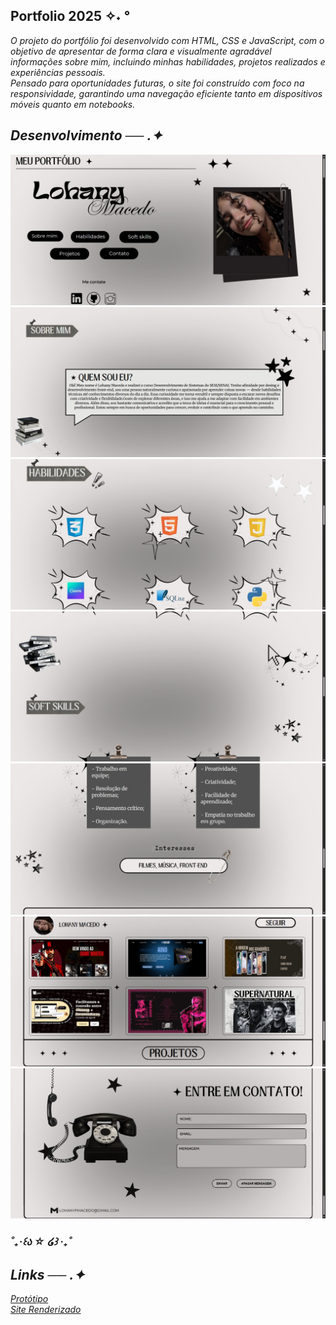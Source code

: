 ## Portfolio 2025 ✧˖ °

<i> O projeto do portfólio foi desenvolvido com HTML, CSS e JavaScript, com o objetivo de apresentar de forma clara e visualmente agradável informações sobre mim, incluindo minhas habilidades, projetos realizados e experiências pessoais. <br>
Pensado para oportunidades futuras, o site foi construído com foco na responsividade, garantindo uma navegação eficiente tanto em dispositivos móveis quanto em notebooks.<i>

## Desenvolvimento ── .✦

![print inicio](static/assets/printcapa.png)
![print sobre](static/assets/printsobre.png)
![print habilidade](static/assets/printhabilidadeum.png)
![print soft](static/assets/printsoft.png)
![print skills](static/assets/printskills.png)
![print projetos](static/assets/printprojetos.png)
![print contato](static/assets/printcontato.png)

### ˚₊‧꒰ა ☆ ໒꒱ ‧₊˚

## Links ── .✦

[Protótipo](https://portfolio-tf9j.onrender.com/) <br>
[Site Renderizado](https://www.canva.com/design/DAGfFgELU5M/Ifd2Ytov07QJdoCWNWLPJA/edit)
